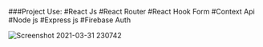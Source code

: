 ###Project Use:
#React Js
#React Router
#React Hook Form
#Context Api
#Node js
#Express js
#Firebase Auth

![Screenshot 2021-03-31 230742](https://user-images.githubusercontent.com/67514668/113183554-fa1d8680-9275-11eb-868a-7b6f6a6463da.png)
